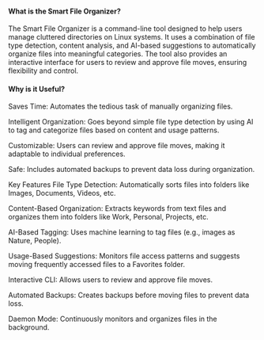 #### What is the Smart File Organizer?
The Smart File Organizer is a command-line tool designed to help users manage cluttered directories on Linux systems. It uses a combination of file type detection, content analysis, and AI-based suggestions to automatically organize files into meaningful categories. The tool also provides an interactive interface for users to review and approve file moves, ensuring flexibility and control.

####  Why is it Useful?
Saves Time: Automates the tedious task of manually organizing files.

Intelligent Organization: Goes beyond simple file type detection by using AI to tag and categorize files based on content and usage patterns.

Customizable: Users can review and approve file moves, making it adaptable to individual preferences.

Safe: Includes automated backups to prevent data loss during organization.

Key Features
File Type Detection: Automatically sorts files into folders like Images, Documents, Videos, etc.

Content-Based Organization: Extracts keywords from text files and organizes them into folders like Work, Personal, Projects, etc.

AI-Based Tagging: Uses machine learning to tag files (e.g., images as Nature, People).

Usage-Based Suggestions: Monitors file access patterns and suggests moving frequently accessed files to a Favorites folder.

Interactive CLI: Allows users to review and approve file moves.

Automated Backups: Creates backups before moving files to prevent data loss.

Daemon Mode: Continuously monitors and organizes files in the background.
